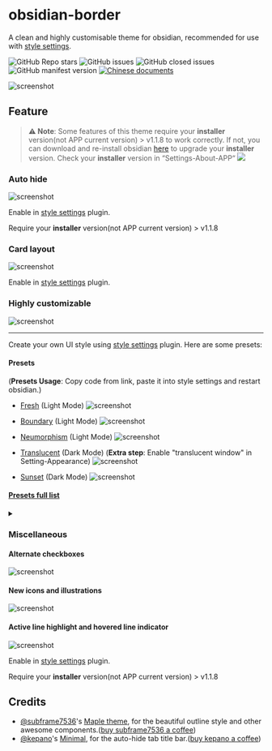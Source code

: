 # obsidian-border

A clean and highly customisable theme for obsidian, recommended for use with [style settings](https://github.com/mgmeyers/obsidian-style-settings).

![GitHub Repo stars](https://img.shields.io/github/stars/Akifyss/obsidian-border?color=%23eac54f&style=flat-square) ![GitHub issues](https://img.shields.io/github/issues/Akifyss/obsidian-border?color=%232da44e&style=flat-square) ![GitHub closed issues](https://img.shields.io/github/issues-closed/Akifyss/obsidian-border?color=%238250df&style=flat-square) ![GitHub manifest version](https://img.shields.io/github/manifest-json/v/Akifyss/obsidian-border?style=flat-square) [![Chinese documents](https://img.shields.io/badge/Doc-%E4%B8%AD%E6%96%87-critical?style=flat-square)](https://github.com/Akifyss/obsidian-border/blob/main/README.zh.md)

![screenshot](cover-lg.png)

## Feature

> **⚠️ Note**: Some features of this theme require your **installer** version(not APP current version) > v1.1.8 to work correctly. If not, you can download and re-install obsidian [here](https://obsidian.md/download) to upgrade your **installer** version. Check your **installer** version in “Settings-About-APP“
> <img src="img/version-1.png">

### Auto hide

![screenshot](img/screenshot.gif)

Enable in [style settings](https://github.com/mgmeyers/obsidian-style-settings) plugin.

Require your **installer** version(not APP current version) > v1.1.8

### Card layout

![screenshot](img/card.png)

Enable in [style settings](https://github.com/mgmeyers/obsidian-style-settings) plugin.

### Highly customizable

![screenshot](img/screenshot-1.png)

---

Create your own UI style using [style settings](https://github.com/mgmeyers/obsidian-style-settings) plugin. Here are some presets:

#### Presets

(**Presets Usage**: Copy code from link, paste it into style settings and restart obsidian.)

+ [Fresh](https://github.com/Akifyss/obsidian-border/blob/main/presets/Fresh.json) (Light Mode)
![screenshot](img/Fresh.png)

+ [Boundary](https://github.com/Akifyss/obsidian-border/blob/main/presets/Boundary.json) (Light Mode)
![screenshot](img/Boundary.png)

+ [Neumorphism](https://github.com/Akifyss/obsidian-border/blob/main/presets/Neumorphism.json) (Light Mode)
![screenshot](img/Neumorphism.png)

+ [Translucent](https://github.com/Akifyss/obsidian-border/blob/main/presets/Translucent.json) (Dark Mode)
(**Extra step**: Enable "translucent window" in Setting-Appearance)
![screenshot](img/Translucent.png)

+ [Sunset](https://github.com/Akifyss/obsidian-border/blob/main/presets/Sunset.json) (Dark Mode)
![screenshot](img/Sunset.png)

#### [Presets full list](https://github.com/Akifyss/obsidian-border/blob/main/presets.md)

<details>
<summary></summary>
<ul>
<li><a href="https://github.com/Akifyss/obsidian-border/blob/main/presets/Side.json">Side</a> (Light Mode)</li>
<img src="img/Side.png">
<li><a href="https://github.com/Akifyss/obsidian-border/blob/main/presets/Paper-like.json">Paper-like</a> (Light Mode)</li>
<img src="img/Paper-like.png">
<li><a href="https://github.com/Akifyss/obsidian-border/blob/main/presets/Glassmorphism.json">Glassmorphism</a> (Dark Mode)</li>
<img src="img/Glassmorphism.png">
<li><a href="https://github.com/Akifyss/obsidian-border/blob/main/presets/Lightup.json">Lightup</a> (Dark Mode)</li>
<img src="img/Lightup.png">
<li><a href="https://github.com/Akifyss/obsidian-border/blob/main/presets/Mint.json">Mint</a> (Light Mode)</li>
<img src="img/Mint.png">
<li><a href="https://github.com/Akifyss/obsidian-border/blob/main/presets/Silver.json">Silver</a> (Light Mode)</li>
<img src="img/Silver.gif">
<li>WIP...</li>
</ul>
</details>

### Miscellaneous

#### Alternate checkboxes

![screenshot](img/Checkboxes.png)

#### New icons and illustrations

![screenshot](img/colorful-icon.png)

#### Active line highlight and hovered line indicator

![screenshot](img/line.gif)

Enable in [style settings](https://github.com/mgmeyers/obsidian-style-settings) plugin.

Require your **installer** version(not APP current version) > v1.1.8

## Credits

+ [@subframe7536](https://github.com/subframe7536)'s [Maple theme](https://github.com/subframe7536/obsidian-theme-maple), for the beautiful outline style and other awesome components.([buy subframe7536 a coffee](https://www.buymeacoffee.com/subframe753))
+ [@kepano](https://github.com/kepano)'s [Minimal](https://github.com/kepano/obsidian-minimal), for the auto-hide tab title bar.([buy kepano a coffee](https://www.buymeacoffee.com/kepano))
